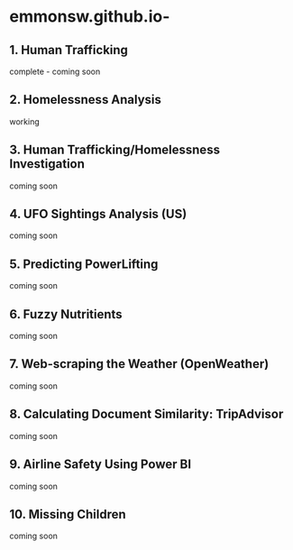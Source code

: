# emmonsw.github.io-

## 1. Human Trafficking
complete - coming soon

## 2. Homelessness Analysis
working

## 3. Human Trafficking/Homelessness Investigation
coming soon

## 4. UFO Sightings Analysis (US)
coming soon

## 5. Predicting PowerLifting 
coming soon

## 6. Fuzzy Nutritients
coming soon

## 7. Web-scraping the Weather (OpenWeather)
coming soon

## 8. Calculating Document Similarity: TripAdvisor
coming soon

## 9. Airline Safety Using Power BI
coming soon

## 10. Missing Children
coming soon
